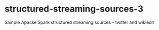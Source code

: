 # structured-streaming-sources-3
Sample Apacke Spark structured streaming sources - twitter and wikiedit
